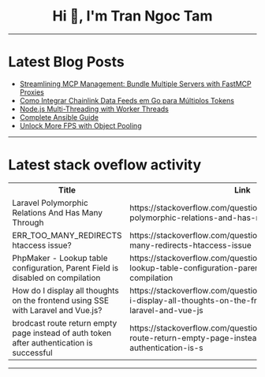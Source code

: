 <h1 align="center">Hi 👋, I'm Tran Ngoc Tam</h1>

---

# Latest Blog Posts 
<!-- BLOG-POST-LIST:START -->
- [Streamlining MCP Management: Bundle Multiple Servers with FastMCP Proxies](https://dev.to/alexretana/streamlining-mcp-management-bundle-multiple-servers-with-fastmcp-proxies-n3i)
- [Como Integrar Chainlink Data Feeds em Go para Múltiplos Tokens](https://dev.to/dev-araujo/como-integrar-chainlink-data-feeds-em-go-para-multiplos-tokens-ekb)
- [Node.js Multi-Threading with Worker Threads](https://dev.to/dushmanta/nodejs-multi-threading-with-worker-threads-1nmj)
- [Complete Ansible Guide](https://dev.to/mcheremnov/complete-ansible-guide-omf)
- [Unlock More FPS with Object Pooling](https://dev.to/rahul_barate_e965377330fe/unlock-more-fps-with-object-pooling-3e3f)
<!-- BLOG-POST-LIST:END -->

---

# Latest stack oveflow activity
<table>
  <tr><th>Title</th><th>Link</th></tr>
  <!-- STACKOVERFLOW:START --><tr><td>Laravel Polymorphic Relations And Has Many Through</td><td>https://stackoverflow.com/questions/79772843/laravel-polymorphic-relations-and-has-many-through</td></tr><tr><td>ERR_TOO_MANY_REDIRECTS htaccess issue?</td><td>https://stackoverflow.com/questions/79772799/err-too-many-redirects-htaccess-issue</td></tr><tr><td>PhpMaker - Lookup table configuration, Parent Field is disabled on compilation</td><td>https://stackoverflow.com/questions/79772724/phpmaker-lookup-table-configuration-parent-field-is-disabled-on-compilation</td></tr><tr><td>How do I display all thoughts on the frontend using SSE with Laravel and Vue.js?</td><td>https://stackoverflow.com/questions/79772691/how-do-i-display-all-thoughts-on-the-frontend-using-sse-with-laravel-and-vue-js</td></tr><tr><td>brodcast route return empty page instead of auth token after authentication is successful</td><td>https://stackoverflow.com/questions/79772471/brodcast-route-return-empty-page-instead-of-auth-token-after-authentication-is-s</td></tr><!-- STACKOVERFLOW:END -->
</table>

---


